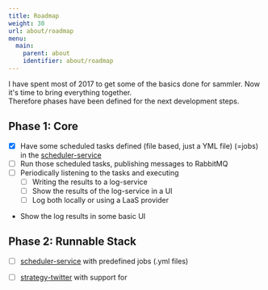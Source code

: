 ```yaml
---
title: Roadmap
weight: 30
url: about/roadmap
menu:
  main:
    parent: about
    identifier: about/roadmap
---
```


I have spent most of 2017 to get some of the basics done for sammler. Now it's time to bring everything together.  
Therefore phases have been defined for the next development steps.

## Phase 1: Core

- [x] Have some scheduled tasks defined (file based, just a YML file) (=jobs) in the [scheduler-service](/services/scheduler-service)
- [ ] Run those scheduled tasks, publishing messages to RabbitMQ
- [ ] Periodically listening to the tasks and executing
  - [ ] Writing the results to a log-service
  - [ ] Show the results of the log-service in a UI
  - [ ] Log both locally or using a LaaS provider
- Show the log results in some basic UI

## Phase 2: Runnable Stack

- [ ] [scheduler-service](/services/scheduler-service/) with predefined jobs (.yml files)
- [ ] [strategy-twitter](/strategies/strategy-twitter) with support for


<br/><br/><br/><br/><br/><br/><br/><br/><br/><br/><br/><br/><br/><br/><br/><br/><br/><br/><br/><br/><br/><br/><br/><br/>
